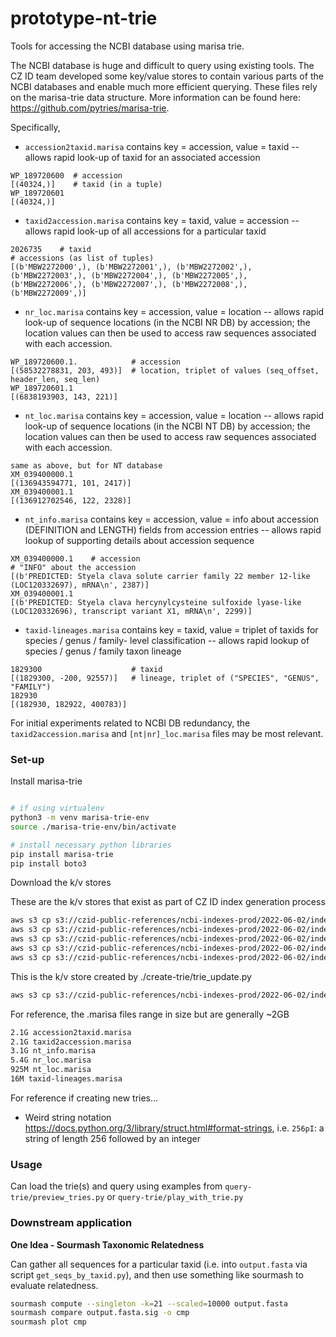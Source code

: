 

# prototype-nt-trie

Tools for accessing the NCBI database using marisa trie.

The NCBI database is huge and difficult to query using existing tools. The CZ ID team developed some key/value stores to contain various parts of the NCBI databases and enable much more efficient querying. These files rely on the marisa-trie data structure. More information can be found here: https://github.com/pytries/marisa-trie. 

Specifically,
* `accession2taxid.marisa` contains key = accession, value = taxid -- allows rapid look-up of taxid for an associated accession
```
WP_189720600  # accession 
[(40324,)]    # taxid (in a tuple)
WP_189720601
[(40324,)]
```

* `taxid2accession.marisa` contains key = taxid, value = accession -- allows rapid look-up of all accessions for a particular taxid
```
2026735    # taxid
# accessions (as list of tuples)
[(b'MBW2272000',), (b'MBW2272001',), (b'MBW2272002',), (b'MBW2272003',), (b'MBW2272004',), (b'MBW2272005',), (b'MBW2272006',), (b'MBW2272007',), (b'MBW2272008',), (b'MBW2272009',)]
```
* `nr_loc.marisa` contains key = accession, value = location -- allows rapid look-up of sequence locations (in the NCBI NR DB) by accession; the location values can then be used to access raw sequences associated with each accession.
```
WP_189720600.1.            # accession
[(58532278831, 203, 493)]  # location, triplet of values (seq_offset, header_len, seq_len)
WP_189720601.1
[(6838193903, 143, 221)]
```
* `nt_loc.marisa` contains key = accession, value = location -- allows rapid look-up of sequence locations (in the NCBI NT DB) by accession; the location values can then be used to access raw sequences associated with each accession.
```
same as above, but for NT database
XM_039400000.1
[(136943594771, 101, 2417)]
XM_039400001.1
[(136912702546, 122, 2328)]
```
* `nt_info.marisa` contains key = accession, value = info about accession (DEFINITION and LENGTH) fields from accession entries -- allows rapid lookup of supporting details about accession sequence
```
XM_039400000.1    # accession
# "INFO" about the accession
[(b'PREDICTED: Styela clava solute carrier family 22 member 12-like (LOC120332697), mRNA\n', 2387)]
XM_039400001.1
[(b'PREDICTED: Styela clava hercynylcysteine sulfoxide lyase-like (LOC120332696), transcript variant X1, mRNA\n', 2299)]
```
* `taxid-lineages.marisa` contains key = taxid, value = triplet of taxids for species / genus / family- level classification -- allows rapid lookup of species / genus / family taxon lineage
```
1829300                    # taxid
[(1829300, -200, 92557)]   # lineage, triplet of ("SPECIES", "GENUS", "FAMILY")
182930
[(182930, 182922, 400783)]
```

For initial experiments related to NCBI DB redundancy, the `taxid2accession.marisa` and `[nt|nr]_loc.marisa` files may be most relevant.


### Set-up

Install marisa-trie

```bash

# if using virtualenv
python3 -m venv marisa-trie-env
source ./marisa-trie-env/bin/activate

# install necessary python libraries
pip install marisa-trie
pip install boto3

```

Download the k/v stores

These are the k/v stores that exist as part of CZ ID index generation process
```bash
aws s3 cp s3://czid-public-references/ncbi-indexes-prod/2022-06-02/index-generation-2/accession2taxid.marisa .
aws s3 cp s3://czid-public-references/ncbi-indexes-prod/2022-06-02/index-generation-2/nr_loc.marisa .
aws s3 cp s3://czid-public-references/ncbi-indexes-prod/2022-06-02/index-generation-2/nt_loc.marisa .
aws s3 cp s3://czid-public-references/ncbi-indexes-prod/2022-06-02/index-generation-2/nt_info.marisa .
aws s3 cp s3://czid-public-references/ncbi-indexes-prod/2022-06-02/index-generation-2/taxid-lineages.marisa .
```

This is the k/v store created by ./create-trie/trie_update.py
```bash
aws s3 cp s3://czid-public-references/ncbi-indexes-prod/2022-06-02/index-generation-2/taxid2accession.marisa .
```

For reference, the .marisa files range in size but are generally ~2GB
```bash
2.1G accession2taxid.marisa
2.1G taxid2accession.marisa
3.1G nt_info.marisa
5.4G nr_loc.marisa
925M nt_loc.marisa
16M taxid-lineages.marisa
```



For reference if creating new tries...
* Weird string notation https://docs.python.org/3/library/struct.html#format-strings, i.e. `256pI`: a string of length 256 followed by an integer

### Usage

Can load the trie(s) and query using examples from `query-trie/preview_tries.py` or `query-trie/play_with_trie.py` 




### Downstream application

**One Idea - Sourmash Taxonomic Relatedness**

Can gather all sequences for a particular taxid (i.e. into `output.fasta` via script `get_seqs_by_taxid.py`), and then use something like sourmash to evaluate relatedness.

```bash
sourmash compute --singleton -k=21 --scaled=10000 output.fasta
sourmash compare output.fasta.sig -o cmp
sourmash plot cmp
```